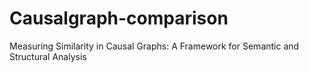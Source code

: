 # Causalgraph-comparison
Measuring Similarity in Causal Graphs: A Framework for Semantic and Structural Analysis 
